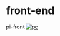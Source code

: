# front-end
pi-front
<a href="https://#/" target="_blank"> <img src="https://res.cloudinary.com/dr1abzs6h/image/upload/v1675276687/web-pi_rdtyod.png" alt="pc"/> </a>
